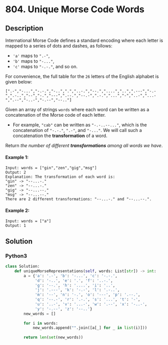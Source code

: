 # 804. Unique Morse Code Words

## Description
International Morse Code defines a standard encoding where each letter is mapped to a series of dots and dashes, as follows:

* `'a'` maps to `".-"`,
* `'b'` maps to `"-..."`,
* `'c'` maps to `"-.-."`, and so on.

For convenience, the full table for the `26` letters of the English alphabet is given below:

```
[".-","-...","-.-.","-..",".","..-.","--.","....","..",".---","-.-",".-..","--","-.","---",".--.","--.-",".-.","...","-","..-","...-",".--","-..-","-.--","--.."]
```
Given an array of strings `words` where each word can be written as a concatenation of the Morse code of each letter.

* For example, `"cab"` can be written as `"-.-..--..."`, which is the concatenation of `"-.-."`, `".-"`, and `"-..."`. We will call such a concatenation the **transformation** of a word.

Return *the number of different **transformations** among all words we have*.

#### Example 1:
```
Input: words = ["gin","zen","gig","msg"]
Output: 2
Explanation: The transformation of each word is:
"gin" -> "--...-."
"zen" -> "--...-."
"gig" -> "--...--."
"msg" -> "--...--."
There are 2 different transformations: "--...-." and "--...--.".
```

#### Example 2:
```
Input: words = ["a"]
Output: 1
```


## Solution

### Python3
```python
class Solution:
    def uniqueMorseRepresentations(self, words: List[str]) -> int:
        a = {'a': '.-', 'b': '-...', 'c': '-.-.', 
             'd': '-..', 'e': '.', 'f': '..-.', 
             'g': '--.', 'h': '....', 'i': '..', 
             'j': '.---', 'k': '-.-', 'l': '.-..', 
             'm': '--', 'n': '-.', 'o': '---', 'p': '.--.', 
             'q': '--.-', 'r': '.-.', 's': '...', 't': '-', 
             'u': '..-', 'v': '...-', 'w': '.--', 'x': '-..-', 
             'y': '-.--', 'z': '--..'}
        new_words = []
        
        for i in words:
            new_words.append("".join([a[_] for _ in list(i)]))
        
        return len(set(new_words))
```